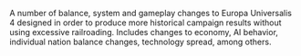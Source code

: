 A number of balance, system and gameplay changes to Europa Universalis 4 designed in order to produce more historical campaign results without using excessive railroading. Includes changes to economy, AI behavior, individual nation balance changes, technology spread, among others. 